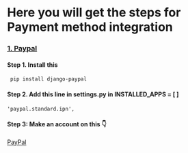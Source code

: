 # Here you will get the steps for Payment method integration

### <u> 1. Paypal </u>

<h4>Step 1. Install this </h4>
<code> pip install django-paypal </code>  

<h4>Step 2. Add this line in settings.py in INSTALLED_APPS = [ ]
</h4>
<code>'paypal.standard.ipn',</code>

<h4> Step 3: Make an account on this 👇</h4> 

[PayPal](https://www.paypal.com/in/webapps/mpp/account-selection)
